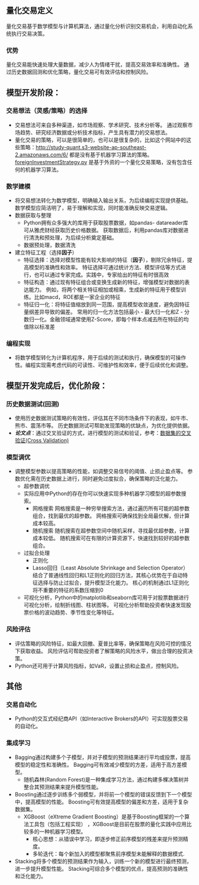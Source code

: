 ## 量化交易定义
量化交易基于数学模型与计算机算法，通过量化分析识别交易机会，利用自动化系统执行交易决策。
### 优势
量化交易能快速处理大量数据，减少人为情绪干扰，提高交易效率和准确性。 通过历史数据回测和优化策略，量化交易可有效评估和控制风险。

## 模型开发阶段：

### 交易想法（灵感/策略）的选择
- 交易想法可来自多种渠道，如市场观察、学术研究、技术分析等。 通过观察市场趋势、研究经济数据或分析技术指标，产生具有潜力的交易想法。
- 量化交易的策略，可以是很简单的，也可以是很复杂的，比如这个网站中的这些策略：http://study-quant.s3-website-ap-southeast-2.amazonaws.com/6/ 
都是没有基于机器学习算法的策略。  
[foreignInvestmentStrategy.py](demo/foreignInvestmentStrategy.py) 是基于外资的一个量化交易策略，没有包含任何的机器学习算法。

### 数学建模
- 将交易想法转化为数学模型，明确输入输出关系，为后续编程实现提供基础。数学模型应简洁明了，易于理解和实现，同时能准确反映交易逻辑。
- 数据获取与整理 
  - Python拥有众多强大的库用于获取股票数据，如pandas- datareader库可从雅虎财经获取历史价格数据。 获取数据后，利用pandas库对数据进行清洗和预处理，为后续分析奠定基础。
  - 数据预处理，数据清洗
- 建立特征工程（选择**因子**）
  - 特征选择：选择对模型性能有较大影响的特征（**因子**），剔除冗余特征，提高模型的准确性和效率。
特征选择可通过统计方法、模型评估等方式进行，也可以通过专家完成。实践中，专家给出的特征有时很高效
  - 特征构造：通过现有特征组合或变换生成新的特征，增强模型对数据的表达能力。
例如，将两个相关特征相加或相乘，生成新的特征用于模型训练。比如macd，ROE都是一家企业的特征
  - 特征归一化：将特征值缩放到同一范围，提高模型收敛速度，避免因特征量纲差异导致的偏差。
常用的归一化方法包括最小 - 最大归一化和Z - 分数归一化。金融领域通常使用Z-Score，即每个样本点减去所在特征的均值除以标准差

### 编程实现
- 将数学模型转化为计算机程序，用于后续的测试和执行，确保模型的可操作性。编程实现需考虑代码的可读性、可维护性和效率，便于后续优化和调整。

## 模型开发完成后，优化阶段：

### 历史数据测试(回测)
- 使用历史数据测试策略的有效性，评估其在不同市场条件下的表现，如牛市、熊市、震荡市等。
历史数据测试可帮助发现策略的优缺点，为优化提供依据。
- ***论文点***：通过交叉验证的方式，进行模型的测试和验证，参考：[数据集的交叉验证(Cross Validation)](https://www.cnblogs.com/pinard/p/5992719.html)

### 模型调优
- 调整模型参数以提高策略的性能，如调整交易信号的阈值、止损止盈点等。 
参数优化需在历史数据上进行，同时避免过度拟合，确保策略的泛化能力。
  - 超参数调优 
  - 实际应用中Python的存在你可以快速实现多种机器学习模型的超参数搜索。
     -  网格搜索 网格搜索是一种穷举搜索方法，通过遍历所有可能的超参数组合，找到最优的超参数。
网格搜索可确保找到全局最优解，但计算成本较高。
     -  随机搜索 随机搜索在超参数空间中随机采样，寻找最优超参数，计算成本较低。
随机搜索可在有限的计算资源下，快速找到较好的超参数组合。
  - 过拟合处理
     - 正则化
     - Lasso回归（Least Absolute Shrinkage and Selection Operator）结合了普通线性回归和L1正则化的回归方法，其核心优势在于自动特征选择与防止过拟合，提升模型泛化能力。 
核心的机制通过L1正则化将不重要的特征的系数压缩到0
  - 可视化分析，Python中的matplotlib和seaborn库可用于对股票数据进行可视化分析，绘制折线图、柱状图等。
可视化分析帮助投资者快速发现股票价格的波动趋势、季节性变化等特征。

### 风险评估
- 评估策略的风险特征，如最大回撤、夏普比率等，确保策略在风险可控的情况下获取收益。 风险评估可帮助投资者了解策略的风险水平，做出合理的投资决策。
- Python还可用于计算风险指标，如VaR，设置止损和止盈点，控制风险。

## 其他
### 交易自动化
- Python的交互式经纪商API（如Interactive Brokers的API）可实现股票交易的自动化。
### 集成学习
- Bagging通过构建多个子模型，并对子模型的预测结果进行平均或投票，提高模型的稳定性和准确性。 Bagging可有效减少模型的方差，适用于高方差模型。
  - 随机森林(Random Forest)是一种集成学习方法，通过构建多棵决策树并整合其预测结果来提升模型性能。
- Boosting通过逐步训练多个弱模型，并将前一个模型的错误反馈到下一个模型中，提高模型的性能。 Boosting可有效提高模型的偏差和方差，适用于复杂数据集。
  - XGBoost（eXtreme Gradient Boosting）是基于Boosting框架的一个算法工具包（包括工程实现） ，XGBoost是目前在股票的量化实践中应用比较多的一种机器学习模型。
    - 核心思想：从错误中学习，即逐步修正前序模型的残差来提升预测精度。 
    - 多轮迭代：每个新加入的模型都聚焦前序模型未能解释的数据模式.
- Stacking将多个模型的预测结果作为输入，训练一个新的模型进行最终预测，进一步提升模型性能。 Stacking可综合多个模型的优点，提高预测的准确性和泛化能力。